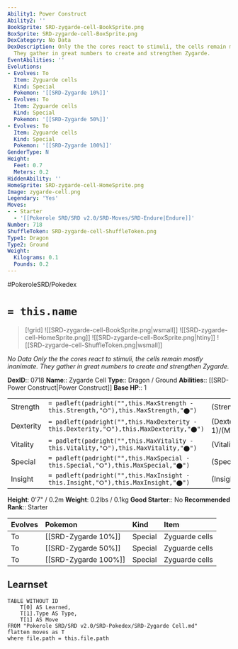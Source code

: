 ```yaml
---
Ability1: Power Construct
Ability2: ''
BookSprite: SRD-zygarde-cell-BookSprite.png
BoxSprite: SRD-zygarde-cell-BoxSprite.png
DexCategory: No Data
DexDescription: Only the the cores react to stimuli, the cells remain mostly inanimate.
  They gather in great numbers to create and strengthen Zygarde.
EventAbilities: ''
Evolutions:
- Evolves: To
  Item: Zyguarde cells
  Kind: Special
  Pokemon: '[[SRD-Zygarde 10%]]'
- Evolves: To
  Item: Zyguarde cells
  Kind: Special
  Pokemon: '[[SRD-Zygarde 50%]]'
- Evolves: To
  Item: Zyguarde cells
  Kind: Special
  Pokemon: '[[SRD-Zygarde 100%]]'
GenderType: N
Height:
  Feet: 0.7
  Meters: 0.2
HiddenAbility: ''
HomeSprite: SRD-zygarde-cell-HomeSprite.png
Image: zygarde-cell.png
Legendary: 'Yes'
Moves:
- - Starter
  - '[[Pokerole SRD/SRD v2.0/SRD-Moves/SRD-Endure|Endure]]'
Number: 718
ShuffleToken: SRD-zygarde-cell-ShuffleToken.png
Type1: Dragon
Type2: Ground
Weight:
  Kilograms: 0.1
  Pounds: 0.2
---
```


#PokeroleSRD/Pokedex

# `= this.name`

> [!grid]
> ![[SRD-zygarde-cell-BookSprite.png|wsmall]]
> ![[SRD-zygarde-cell-HomeSprite.png]]
> ![[SRD-zygarde-cell-BoxSprite.png|htiny]]
> ![[SRD-zygarde-cell-ShuffleToken.png|wsmall]]


*No Data*
*Only the the cores react to stimuli, the cells remain mostly inanimate. They gather in great numbers to create and strengthen Zygarde.*

**DexID**:: 0718
**Name**:: Zygarde Cell
**Type**:: Dragon / Ground
**Abilities**:: [[SRD-Power Construct|Power Construct]]
**Base HP**:: 1

|           |                                                                                        |                                          |
| --------- | -------------------------------------------------------------------------------------- | ---------------------------------------- |
| Strength  | `= padleft(padright("",this.MaxStrength - this.Strength,"⭘"),this.MaxStrength,"⬤")`    | (Strength::1)/(MaxStrength::1)   |
| Dexterity | `= padleft(padright("",this.MaxDexterity - this.Dexterity,"⭘"),this.MaxDexterity,"⬤")` | (Dexterity:: 1)/(MaxDexterity::1) |
| Vitality  | `= padleft(padright("",this.MaxVitality - this.Vitality,"⭘"),this.MaxVitality,"⬤")`    | (Vitality::1)/(MaxVitality::1)   |
| Special   | `= padleft(padright("",this.MaxSpecial - this.Special,"⭘"),this.MaxSpecial,"⬤")`       | (Special::1)/(MaxSpecial::1)     |
| Insight   | `= padleft(padright("",this.MaxInsight - this.Insight,"⭘"),this.MaxInsight,"⬤")`       | (Insight::1)/(MaxInsight::1)     |

**Height**: 0'7" / 0.2m
**Weight**: 0.2lbs / 0.1kg
**Good Starter**:: No
**Recommended Rank**:: Starter

| Evolves   | Pokemon              | Kind    | Item           |
|:----------|:---------------------|:--------|:---------------|
| To        | [[SRD-Zygarde 10%]]  | Special | Zyguarde cells |
| To        | [[SRD-Zygarde 50%]]  | Special | Zyguarde cells |
| To        | [[SRD-Zygarde 100%]] | Special | Zyguarde cells |

## Learnset

```dataview
TABLE WITHOUT ID
    T[0] AS Learned,
    T[1].Type AS Type,
    T[1] AS Move
FROM "Pokerole SRD/SRD v2.0/SRD-Pokedex/SRD-Zygarde Cell.md"
flatten moves as T
where file.path = this.file.path
```
